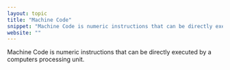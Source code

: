 ```yaml
---
layout: topic
title: "Machine Code"
snippet: "Machine Code is numeric instructions that can be directly executed by a computers processing unit."
website: ""
---
```


Machine Code is numeric instructions that can be directly executed by a computers processing unit.
